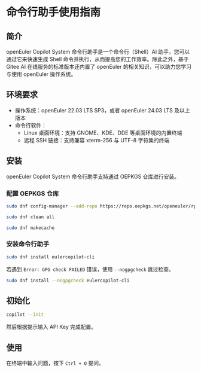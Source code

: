 # 命令行助手使用指南

## 简介

openEuler Copilot System 命令行助手是一个命令行（Shell）AI 助手，您可以通过它来快速生成 Shell 命令并执行，从而提高您的工作效率。除此之外，基于 Gitee AI 在线服务的标准版本还内置了 openEuler 的相关知识，可以助力您学习与使用 openEuler 操作系统。

## 环境要求

- 操作系统：openEuler 22.03 LTS SP3，或者 openEuler 24.03 LTS 及以上版本
- 命令行软件：
  - Linux 桌面环境：支持 GNOME、KDE、DDE 等桌面环境的内置终端
  - 远程 SSH 链接：支持兼容 xterm-256 与 UTF-8 字符集的终端

## 安装

openEuler Copilot System 命令行助手支持通过 OEPKGS 仓库进行安装。

### 配置 OEPKGS 仓库

```bash
sudo dnf config-manager --add-repo https://repo.oepkgs.net/openeuler/rpm/`sed 's/release //;s/ /-/g' /etc/openEuler-release`/extras/`uname -m`/
```

```bash
sudo dnf clean all
```

```bash
sudo dnf makecache
```

### 安装命令行助手

```bash
sudo dnf install eulercopilot-cli
```

若遇到 `Error: GPG check FAILED` 错误，使用 `--nogpgcheck` 跳过检查。

```bash
sudo dnf install --nogpgcheck eulercopilot-cli
```

## 初始化

```bash
copilot --init
```

然后根据提示输入 API Key 完成配置。

## 使用

在终端中输入问题，按下 `Ctrl + O` 提问。
